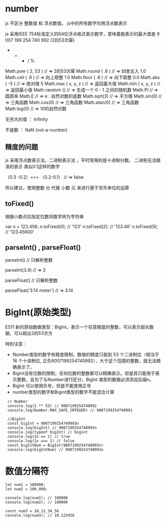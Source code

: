 
# number

js 不区分 整数值 和 浮点数值， js中的所有数字均用浮点数表示

js 采用IEEE 754标准定义的64位浮点格式表示数字，意味着能表示的最大值是 9 007 199 254 740 992 (2的53次幂)


+	 -	 *	  /		% 

Math.pow ( 2, 53 )		// => 2的53次幂
Math.round ( .6 )		// => 四舍五入 1.0
Math.ceil ( .6 )		// => 向上取整 1.0
Math.floor ( .6 )		// => 向下取整 0.0
Math.abs ( -5 )			// => 绝对值 5
Math.max ( x, y, z )	// => 返回最大值	
Math.min ( x, y, z )	// => 返回最小值	
Math.random ()			// => 生成一个 0 - 1 之间的随机数
Math.PI 				// => 圆周率 
Math.E 					// => e : 自然对数的底数
Math.sqrt(3) 			// => 平方根
Math.sin(0) 			// => 三角函数
Math.cos(0) 			// => 三角函数
Math.atan(0) 			// => 三角函数
Math.log(0) 			// => 10的自然对数

无穷大的值 ： Infinity

不是数 ： NaN (not-a-number)

## 精度的问题

js 采用浮点数表示法，二进制表示法 ，平时常用的是十进制分数。 二进制无法精准的表示 类似0.1这样的数字

 （0.3 -0.2）=== （0.2-0.1）		// => false

所以建议，使用整数 分 代替 小数 元 来进行基于货币单位的运算



## toFixed()

根据小数点后指定位数将数字转为字符串

var n = 123.456;
n.toFixed(0); 	// '123'
n.toFixed(2); 	// '123.46'
n.toFixed(5); 	// '123.45600'

## parseInt() ,  parseFloat()

parseInt() 		// 只解析整数

parseInt(3.9)	// => 3

parseFloat() 	// 只解析整数

parseFloat('3.14 meter')	// => 3.14



# BigInt(原始类型)

ES11 新的原始数据类型：BigInt，表示一个任意精度的整数，可以表示超长数据，可以超出2的53次方

特别注意：

- Number类型的数字有精度限制，数值的精度只能到 53 个二进制位（相当于 16 个十进制位, 正负9007199254740992），大于这个范围的整数，就无法精确表示了。
- Bigint没有位数的限制，任何位数的整数都可以精确表示。但是其只能用于表示整数，且为了与Number进行区分，BigInt 类型的数据必须添加后缀n。
- BigInt 可以使用负号，但是不能使用正号
- number类型的数字和Bigint类型的数字不能混合计算

```
 // Number
 console.log(2 ** 53) // 9007199254740992
 console.log(Number.MAX_SAFE_INTEGER) // 9007199254740991
 
 //BigInt
 const bigInt = 9007199254740993n
 console.log(bigInt) // 9007199254740993n
 console.log(typeof bigInt) // bigint
 console.log(1n == 1) // true
 console.log(1n === 1) // false
 const bigIntNum = BigInt(9007199254740993n)
 console.log(bigIntNum) // 9007199254740993n

```


# 数值分隔符

```
let num1 = 100000;
let num2 = 100_000;

console.log(num1); // 100000
console.log(num2); // 100000

const num3 = 10.12_34_56
console.log(num3); // 10.123456

```